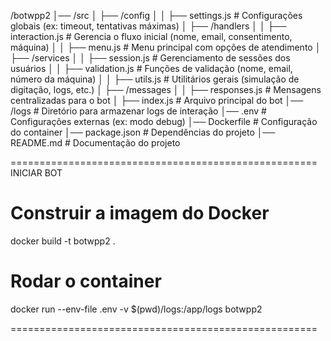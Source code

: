 /botwpp2
│── /src
│   ├── /config
│   │   ├── settings.js        # Configurações globais (ex: timeout, tentativas máximas)
│   ├── /handlers
│   │   ├── interaction.js     # Gerencia o fluxo inicial (nome, email, consentimento, máquina)
│   │   ├── menu.js            # Menu principal com opções de atendimento
│   ├── /services
│   │   ├── session.js         # Gerenciamento de sessões dos usuários
│   │   ├── validation.js      # Funções de validação (nome, email, número da máquina)
│   │   ├── utils.js           # Utilitários gerais (simulação de digitação, logs, etc.)
│   ├── /messages
│   │   ├── responses.js       # Mensagens centralizadas para o bot
│   ├── index.js               # Arquivo principal do bot
│── /logs                      # Diretório para armazenar logs de interação
│── .env                       # Configurações externas (ex: modo debug)
│── Dockerfile                 # Configuração do container
│── package.json               # Dependências do projeto
│── README.md                  # Documentação do projeto

=====================================================
INICIAR BOT

# Construir a imagem do Docker
docker build -t botwpp2 .

# Rodar o container
docker run --env-file .env -v $(pwd)/logs:/app/logs botwpp2

=====================================================

